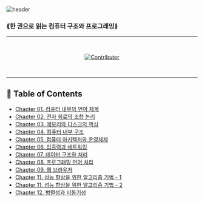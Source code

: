 ![header](https://capsule-render.vercel.app/api?type=wave&color=auto&height=400&section=header&text=computer-study&fontSize=80)

### ⟪한 권으로 읽는 컴퓨터 구조와 프로그래밍⟫

---

<div align=center>

<br>
  
[![Contributor](https://contrib.rocks/image?repo=seoulsaram/computer-study)](https://github.com/seoulsaram/computer-study/graphs/contributors)

<br>
  
</div>

---

## 📝 Table of Contents

- [Chapter 01. 컴퓨터 내부의 언어 체계](Chapter01/README.md)
- [Chapter 02. 전자 회로의 조합 논리](Chapter02/README.md)
- [Chapter 03. 메모리와 디스크의 핵심](Chapter03/README.md)
- [Chapter 04. 컴퓨터 내부 구조](Chapter04/README.md)
- [Chapter 05. 컴퓨터 아키텍처와 운영체제](Chapter05/README.md)
- [Chapter 06. 입출력과 네트워킹](Chapter06/README.md)
- [Chapter 07. 데이터 구조와 처리](Chapter07/README.md)
- [Chapter 08. 프로그래밍 언어 처리](Chapter08/README.md)
- [Chapter 09. 웹 브라우저](Chapter09/README.md)
- [Chapter 11. 성능 향상을 위한 알고리즘 기법 - 1](Chapter11/11-1.md)
- [Chapter 11. 성능 향상을 위한 알고리즘 기법 - 2](Chapter11/11장.md)
- [Chapter 12. 병렬성과 비동기성](Chapter12/README.md)
